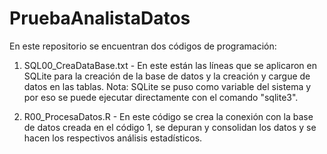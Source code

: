 # PruebaAnalistaDatos
En este repositorio se encuentran dos códigos de programación:

1. SQL00_CreaDataBase.txt - En este están las líneas que se aplicaron en SQLite para la creación de la base de datos y la creación y cargue de datos en las tablas.
Nota: SQLite se puso como variable del sistema y por eso se puede ejecutar directamente con el comando "sqlite3".
  
2. R00_ProcesaDatos.R - En este código se crea la conexión con la base de datos creada en el código 1, se depuran y consolidan los datos y se hacen los respectivos análisis estadísticos.
